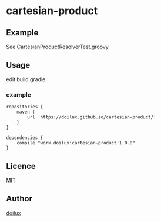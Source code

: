 cartesian-product
====

## Example

See [CartesianProductResolverTest.groovy](https://github.com/doilux/cartesian-product/blob/master/src/test/groovy/work/doilux/cartesian_product/CartesianProductResolverTest.groovy)

## Usage
edit build.gradle

### example
```$xslt
repositories {
    maven {
        url 'https://doilux.github.io/cartesian-product/'
    }
}

dependencies {
    compile "work.doilux:cartesian-product:1.0.0"
}
```


## Licence

[MIT](https://github.com/doilux/cartesian-product/blob/master/LICENCE.txt)

## Author

[doilux](https://github.com/doilux)
